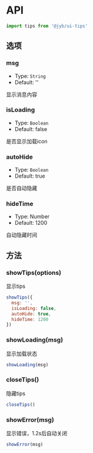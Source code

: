 # API

```javascript
import tips from '@jyb/ui-tips'
```

## 选项

### msg
- Type: `String`
- Default: ''

显示消息内容

### isLoading
- Type: `Boolean`
- Default: false

是否显示加载icon

### autoHide
- Type: `Boolean`
- Default: true

是否自动隐藏

### hideTime
- Type: Number
- Default: 1200

自动隐藏时间

## 方法

### showTips(options)

显示tips

```javascript
showTips({ 
  msg: '',
  isLoading: false,
  autoHide: true,
  hideTime: 1200
})
``` 

### showLoading(msg)

 显示加载状态

```javascript
showLoading(msg)
```

### closeTips()

隐藏tips

```javascript
closeTips()
```

### showError(msg)

显示错误，1.2s后自动关闭

```javascript
showError(msg)
```

